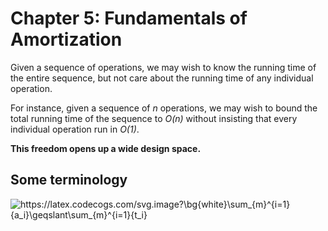 # Chapter 5: Fundamentals of Amortization

Given a sequence of operations, we may wish to know the running time of the
entire sequence, but not care about the running time of any individual
operation.

For instance, given a sequence of _n_ operations, we may wish to bound the
total running time of the sequence to _O(n)_ without insisting that every
individual operation run in _O(1)_.

**This freedom opens up a wide design space.**

## Some terminology

<img src="https://latex.codecogs.com/svg.image?\bg{white}\sum_{m}^{i=1}{a_i}\geqslant\sum_{m}^{i=1}{t_i}" title="https://latex.codecogs.com/svg.image?\bg{white}\sum_{m}^{i=1}{a_i}\geqslant\sum_{m}^{i=1}{t_i}" />
